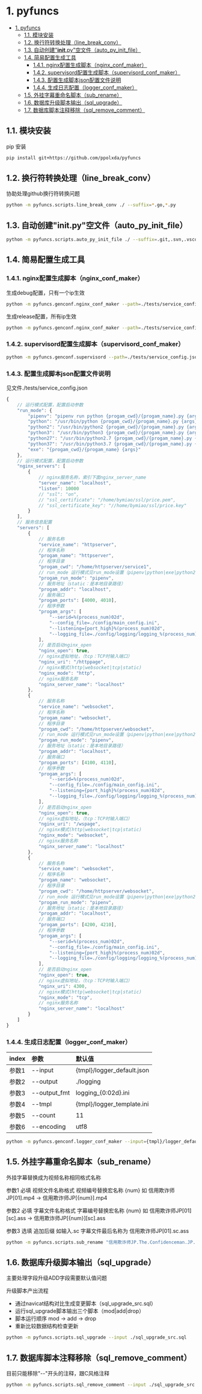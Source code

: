 ﻿# 1. pyfuncs

- [1. pyfuncs](#1-pyfuncs)
    - [1.1. 模块安装](#11-%E6%A8%A1%E5%9D%97%E5%AE%89%E8%A3%85)
    - [1.2. 换行符转换处理（line_break_conv）](#12-%E6%8D%A2%E8%A1%8C%E7%AC%A6%E8%BD%AC%E6%8D%A2%E5%A4%84%E7%90%86linebreakconv)
    - [1.3. 自动创建"__init__.py"空文件（auto_py_init_file）](#13-%E8%87%AA%E5%8A%A8%E5%88%9B%E5%BB%BA%22initpy%22%E7%A9%BA%E6%96%87%E4%BB%B6autopyinitfile)
    - [1.4. 简易配置生成工具](#14-%E7%AE%80%E6%98%93%E9%85%8D%E7%BD%AE%E7%94%9F%E6%88%90%E5%B7%A5%E5%85%B7)
        - [1.4.1. nginx配置生成脚本（nginx_conf_maker）](#141-nginx%E9%85%8D%E7%BD%AE%E7%94%9F%E6%88%90%E8%84%9A%E6%9C%ACnginxconfmaker)
        - [1.4.2. supervisord配置生成脚本（supervisord_conf_maker）](#142-supervisord%E9%85%8D%E7%BD%AE%E7%94%9F%E6%88%90%E8%84%9A%E6%9C%ACsupervisordconfmaker)
        - [1.4.3. 配置生成脚本json配置文件说明](#143-%E9%85%8D%E7%BD%AE%E7%94%9F%E6%88%90%E8%84%9A%E6%9C%ACjson%E9%85%8D%E7%BD%AE%E6%96%87%E4%BB%B6%E8%AF%B4%E6%98%8E)
        - [1.4.4. 生成日志配置（logger_conf_maker）](#144-%E7%94%9F%E6%88%90%E6%97%A5%E5%BF%97%E9%85%8D%E7%BD%AEloggerconfmaker)
    - [1.5. 外挂字幕重命名脚本（sub_rename）](#15-%E5%A4%96%E6%8C%82%E5%AD%97%E5%B9%95%E9%87%8D%E5%91%BD%E5%90%8D%E8%84%9A%E6%9C%ACsubrename)
    - [1.6. 数据库升级脚本输出（sql_upgrade）](#16-%E6%95%B0%E6%8D%AE%E5%BA%93%E5%8D%87%E7%BA%A7%E8%84%9A%E6%9C%AC%E8%BE%93%E5%87%BAsqlupgrade)
    - [1.7. 数据库脚本注释移除（sql_remove_comment）](#17-%E6%95%B0%E6%8D%AE%E5%BA%93%E8%84%9A%E6%9C%AC%E6%B3%A8%E9%87%8A%E7%A7%BB%E9%99%A4sqlremovecomment)


## 1.1. 模块安装

pip 安装

```bash
pip install git+https://github.com/ppolxda/pyfuncs
```

## 1.2. 换行符转换处理（line_break_conv）

协助处理github换行符转换问题

```bash
python -m pyfuncs.scripts.line_break_conv ./ --suffix=*.go,*.py
```

## 1.3. 自动创建"__init__.py"空文件（auto_py_init_file）

```bash
python -m pyfuncs.scripts.auto_py_init_file ./ --suffix=.git,.svn,.vscode,__pycache__
```

## 1.4. 简易配置生成工具

### 1.4.1. nginx配置生成脚本（nginx_conf_maker）

生成debug配置，只有一个ip生效

```bash
python -m pyfuncs.genconf.nginx_conf_maker --path=./tests/service_config.json --out_path=./tests/nginx.conf --debug=True
```

生成release配置，所有ip生效

```bash
python -m pyfuncs.genconf.nginx_conf_maker --path=./tests/service_config.json --out_path=./tests/nginx.conf
```

### 1.4.2. supervisord配置生成脚本（supervisord_conf_maker）

```bash
python -m pyfuncs.genconf.supervisord --path=./tests/service_config.json --out_path=./tests/nginx.conf
```

### 1.4.3. 配置生成脚本json配置文件说明

见文件./tests/service_config.json

```js
{
    // 运行模式配置，配置启动参数
    "run_mode": {
        "pipenv": "pipenv run python {progam_cwd}/{progam_name}.py {args}",
        "python": "/usr/bin/python {progam_cwd}/{progam_name}.py {args}",
        "python2": "/usr/bin/python2 {progam_cwd}/{progam_name}.py {args}",
        "python3": "/usr/bin/python3 {progam_cwd}/{progam_name}.py {args}",
        "python27": "/usr/bin/python2.7 {progam_cwd}/{progam_name}.py {args}",
        "python37": "/usr/bin/python3.7 {progam_cwd}/{progam_name}.py {args}",
        "exe": "{progam_cwd}/{progam_name} {args}"
    },
    // 运行模式配置，配置启动参数
    "nginx_servers": [
        {
            // nginx服务名称，索引下面nginx_server_name
            "server_name": "localhost",
            "listen": 10000
            // "ssl": "on",
            // "ssl_certificate": "/home/bymiao/ssl/price.pem",
            // "ssl_certificate_key": "//home/bymiao/ssl/price.key"
        }
    ],
    // 服务信息配置
    "servers": [
        {
            // 服务名称
            "service_name": "httpserver",
            // 程序名称
            "progam_name": "httpserver",
            // 程序目录
            "progam_cwd": "/home/httpserver/service1",
            // run_mode 运行模式见run_mode设置（pipenv|python|exe|python2|python3）
            "progam_run_mode": "pipenv",
            // 服务地址（static：是本地目录路径）
            "progam_addr": "localhost",
            // 服务端口
            "progam_ports": [4000, 4010],
            // 程序参数
            "progam_args": [
                "--serid=%(process_num)02d",
                "--config_file=./config/main_config.ini",
                "--listening={port_high}%(process_num)02d",
                "--logging_file=./config/logging/logging_%(process_num)02d.ini"
            ],
            // 是否启动nginx_open
            "nginx_open": true,
            // nginx虚拟地址，（tcp：TCP时输入端口）
            "nginx_uri": "/httppage",
            // nginx模式(http|websocket|tcp|static)
            "nginx_mode": "http",
            // nginx服务名称
            "nginx_server_name": "localhost"
        },
        {
            // 服务名称
            "service_name": "websocket",
            // 程序名称
            "progam_name": "websocket",
            // 程序目录
            "progam_cwd": "/home/httpserver/websocket",
            // run_mode 运行模式见run_mode设置（pipenv|python|exe|python2|python3）
            "progam_run_mode": "pipenv",
            // 服务地址（static：是本地目录路径）
            "progam_addr": "localhost",
            // 服务端口
            "progam_ports": [4100, 4110],
            // 程序参数
            "progam_args": [
                "--serid=%(process_num)02d",
                "--config_file=./config/main_config.ini",
                "--listening={port_high}%(process_num)02d",
                "--logging_file=./config/logging/logging_%(process_num)02d.ini"
            ],
            // 是否启动nginx_open
            "nginx_open": true,
            // nginx虚拟地址，（tcp：TCP时输入端口）
            "nginx_uri": "/wspage",
            // nginx模式(http|websocket|tcp|static)
            "nginx_mode": "websocket",
            // nginx服务名称
            "nginx_server_name": "localhost"
        },
        {
            // 服务名称
            "service_name": "websocket",
            // 程序名称
            "progam_name": "websocket",
            // 程序目录
            "progam_cwd": "/home/httpserver/websocket",
            // run_mode 运行模式见run_mode设置（pipenv|python|exe|python2|python3）
            "progam_run_mode": "pipenv",
            // 服务地址（static：是本地目录路径）
            "progam_addr": "localhost",
            // 服务端口
            "progam_ports": [4200, 4210],
            // 程序参数
            "progam_args": [
                "--serid=%(process_num)02d",
                "--config_file=./config/main_config.ini",
                "--listening={port_high}%(process_num)02d",
                "--logging_file=./config/logging/logging_%(process_num)02d.ini"
            ],
            // 是否启动nginx_open
            "nginx_open": true,
            // nginx虚拟地址，（tcp：TCP时输入端口）
            "nginx_uri": 4300,
            // nginx模式(http|websocket|tcp|static)
            "nginx_mode": "tcp",
            // nginx服务名称
            "nginx_server_name": "localhost"
        }
    ]
}
```

### 1.4.4. 生成日志配置（logger_conf_maker）

| index     | 参数          |  默认值  |
| --------  | :------------ | :-------  |
| 参数1     | --input       |{tmpl}/logger_default.json|
| 参数2     | --output      |./logging|
| 参数3     | --output_fmt  |logging_{0:02d}.ini|
| 参数4     | --tmpl        |{tmpl}/logger_template.ini|
| 参数5     | --count       |11|
| 参数6     | --encoding    |utf8|


```bash
python -m pyfuncs.genconf.logger_conf_maker --input={tmpl}/logger_default.json
```

## 1.5. 外挂字幕重命名脚本（sub_rename）

外挂字幕替换成为视频名称相同格式名称

参数1 必填 视频文件名称格式 视频编号替换宏名称 {num} 如 信用欺诈师JP[01].mp4 -> 信用欺诈师JP[{num}].mp4

参数2 必填 字幕文件名称格式 字幕编号替换宏名称 {num} 如 信用欺诈师JP[01][sc].ass -> 信用欺诈师JP[{num}][sc].ass

参数3 选填 追加后缀 如输入.sc 字幕文件最后名称为  信用欺诈师JP[01].sc.ass

```bash
python -m pyfuncs.scripts.sub_rename "信用欺诈师JP.The.Confidenceman.JP.Ep{num}.Chi_Jap.HDTVrip.1280X720-ZhuixinFan.mp4" "信用欺诈师JP.Ep{num}.HD720P中日字幕.ass" ".sc"
```

## 1.6. 数据库升级脚本输出（sql_upgrade）

主要处理字段升级ADD字段需要默认值问题

升级脚本产出流程

- 通过navicat结构对比生成变更脚本（sql_upgrade_src.sql）
- 运行sql_upgrade脚本输出三个脚本（mod|add|drop）
- 脚本运行顺序 mod -> add -> drop
- 重新比较数据结构检查更新

```bash
python -m pyfuncs.scripts.sql_upgrade --input ./sql_upgrade_src.sql
```

## 1.7. 数据库脚本注释移除（sql_remove_comment）

目前只能移除"--"开头的注释，跟C风格注释

```bash
python -m pyfuncs.scripts.sql_remove_comment --input ./sql_upgrade_src.sql
```
